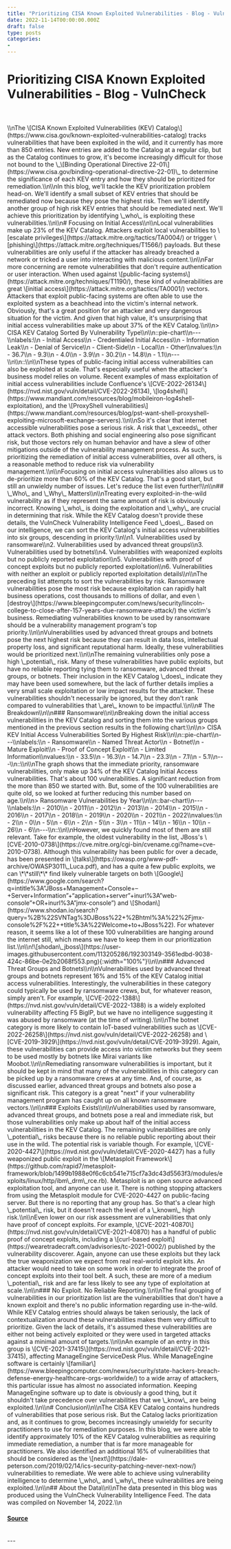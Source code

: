 ```yaml
---
title: "Prioritizing CISA Known Exploited Vulnerabilities - Blog - VulnCheck"
date: 2022-11-14T00:00:00.000Z
draft: false
type: posts
categories: 
- 
---
```

# Prioritizing CISA Known Exploited Vulnerabilities - Blog - VulnCheck

<br/>

<br/>
\\nThe \[CISA Known Exploited Vulnerabilities (KEV) Catalog\](https://www.cisa.gov/known-exploited-vulnerabilities-catalog) tracks vulnerabilities that have been exploited in the wild, and it currently has more than 850 entries. New entries are added to the Catalog at a regular clip, but as the Catalog continues to grow, it's become increasingly difficult for those not bound to the \_\[Binding Operational Directive 22-01\](https://www.cisa.gov/binding-operational-directive-22-01)\_ to determine the significance of each KEV entry and how they should be prioritized for remediation.\\n\\nIn this blog, we'll tackle the KEV prioritization problem head-on. We'll identify a small subset of KEV entries that should be remediated now because they pose the highest risk. Then we'll identify another group of high risk KEV entries that should be remediated next. We'll achieve this prioritization by identifying \_who\_ is exploiting these vulnerabilities.\\n\\n# Focusing on Initial Access\\n\\nLocal vulnerabilities make up 23% of the KEV Catalog. Attackers exploit local vulnerabilities to \[escalate privileges\](https://attack.mitre.org/tactics/TA0004/) or trigger \[phishing\](https://attack.mitre.org/techniques/T1566/) payloads. But these vulnerabilities are only useful if the attacker has already breached a network or tricked a user into interacting with malicious content.\\n\\nFar more concerning are remote vulnerabilities that don't require authentication or user interaction. When used against \[public-facing systems\](https://attack.mitre.org/techniques/T1190/), these kind of vulnerabilities are great \[initial access\](https://attack.mitre.org/tactics/TA0001/) vectors. Attackers that exploit public-facing systems are often able to use the exploited system as a beachhead into the victim's internal network. Obviously, that's a great position for an attacker and very dangerous situation for the victim. And given that high value, it's unsurprising that initial access vulnerabilities make up about 37% of the KEV Catalog.\\n\\n> CISA KEV Catalog Sorted By Vulnerability Type\\n\\n::pie-chart\\n---\\nlabels:\\n - Initial Access\\n - Credentialed Initial Access\\n - Information Leak\\n - Denial of Service\\n - Client-Side\\n - Local\\n - Other\\nvalues:\\n - 36.7\\n - 9.3\\n - 4.0\\n - 3.9\\n - 30.2\\n - 14.8\\n - 1.1\\n---\\n\\n::\\n\\nThese types of public-facing initial access vulnerabilities can also be exploited at scale. That's especially useful when the attacker's business model relies on volume. Recent examples of mass exploitation of initial access vulnerabilities include Confluence's \[CVE-2022-26134\](https://nvd.nist.gov/vuln/detail/CVE-2022-26134), \[log4shell\](https://www.mandiant.com/resources/blog/mobileiron-log4shell-exploitation), and the \[ProxyShell vulnerabilities\](https://www.mandiant.com/resources/blog/pst-want-shell-proxyshell-exploiting-microsoft-exchange-servers).\\n\\nSo it's clear that internet accessible vulnerabilities pose a serious risk. A risk that \_exceeds\_ other attack vectors. Both phishing and social engineering also pose significant risk, but those vectors rely on human behavior and have a slew of other mitigations outside of the vulnerability management process. As such, prioritizing the remediation of initial access vulnerabilities, over all others, is a reasonable method to reduce risk via vulnerability management.\\n\\nFocusing on initial access vulnerabilities also allows us to de-prioritize more than 60% of the KEV Catalog. That's a good start, but still an unwieldy number of issues. Let's reduce the list even further!\\n\\n## \_Who\_ and \_Why\_ Matters\\n\\nTreating every exploited-in-the-wild vulnerability as if they represent the same amount of risk is obviously incorrect. Knowing \_who\_ is doing the exploitation and \_why\_ are crucial in determining that risk. While the KEV Catalog doesn't provide these details, the VulnCheck Vulnerability Intelligence Feed \_does\_. Based on our intelligence, we can sort the KEV Catalog's initial access vulnerabilities into six groups, descending in priority:\\n\\n1. Vulnerabilities used by ransomware\\n2. Vulnerabilities used by advanced threat groups\\n3. Vulnerabilities used by botnets\\n4. Vulnerabilities with weaponized exploits but no publicly reported exploitation\\n5. Vulnerabilities with proof of concept exploits but no publicly reported exploitation\\n6. Vulnerabilities with neither an exploit or publicly reported exploitation details\\n\\nThe preceding list attempts to sort the vulnerabilities by risk. Ransomware vulnerabilities pose the most risk because exploitation can rapidly halt business operations, cost thousands to millions of dollar, and even \[destroy\](https://www.bleepingcomputer.com/news/security/lincoln-college-to-close-after-157-years-due-ransomware-attack/) the victim's business. Remediating vulnerabilities known to be used by ransomware should be a vulnerability management program's top priority.\\n\\nVulnerabilities used by advanced threat groups and botnets pose the next highest risk because they can result in data loss, intellectual property loss, and significant reputational harm. Ideally, these vulnerabilities would be prioritized next.\\n\\nThe remaining vulnerabilities only pose a high \_potential\_ risk. Many of these vulnerabilities have public exploits, but have no reliable reporting tying them to ransomware, advanced threat groups, or botnets. Their inclusion in the KEV Catalog \_does\_ indicate they may have been used somewhere, but the lack of further details implies a very small scale exploitation or low impact results for the attacker. These vulnerabilities shouldn't necessarily be ignored, but they don't rank compared to vulnerabilities that \_are\_ known to be impactful.\\n\\n# The Breakdown\\n\\n### Ransomware\\n\\nBreaking down the initial access vulnerabilities in the KEV Catalog and sorting them into the various groups mentioned in the previous section results in the following chart:\\n\\n> CISA KEV Initial Access Vulnerabilities Sorted By Highest Risk\\n\\n::pie-chart\\n---\\nlabels:\\n - Ransomware\\n - Named Threat Actor\\n - Botnet\\n - Mature Exploit\\n - Proof of Concept Exploit\\n - Limited Information\\nvalues:\\n - 33.5\\n - 16.3\\n - 14.7\\n - 23.3\\n - 7.1\\n - 5.1\\n---\\n::\\n\\nThe graph shows that the immediate priority, ransomware vulnerabilities, only make up 34% of the KEV Catalog Initial Access vulnerabilities. That's about 100 vulnerabilities. A significant reduction from the more than 850 we started with. But, some of the 100 vulnerabilities are quite old, so we looked at further reducing this number based on age.\\n\\n> Ransomware Vulnerabilities by Year\\n\\n::bar-chart\\n---\\nlabels:\\n - 2010\\n - 2011\\n - 2012\\n - 2013\\n - 2014\\n - 2015\\n - 2016\\n - 2017\\n - 2018\\n - 2019\\n - 2020\\n - 2021\\n - 2022\\nvalues:\\n - 2\\n - 0\\n - 5\\n - 6\\n - 2\\n - 5\\n - 3\\n - 11\\n - 14\\n - 16\\n - 10\\n - 26\\n - 6\\n---\\n::\\n\\nHowever, we quickly found most of them are still relevant. Take for example, the oldest vulnerability in the list, JBoss's \[CVE-2010-0738\](https://cve.mitre.org/cgi-bin/cvename.cgi?name=cve-2010-0738). Although this vulnerability has been public for over a decade, has been presented in \[talks\](https://owasp.org/www-pdf-archive/OWASP3011\_Luca.pdf), and has a quite a few public exploits, we can \*\*still\*\* find likely vulnerable targets on both \[Google\](https://www.google.com/search?q=intitle%3A”JBoss+Management+Console+–+Server+Information”+“application+server”+inurl%3A”web-console”+OR+inurl%3A”jmx-console”) and \[Shodan\](https://www.shodan.io/search?query=%2B%22SVNTag%3DJBoss%22+%2Bhtml%3A%22%2Fjmx-console%2F%22++title%3A%22Welcome+to+JBoss%22). For whatever reason, it seems like a lot of these 100 vulnerabilities are hanging around the internet still, which means we have to keep them in our prioritization list.\\n\\n!\[shodan\_jboss\](https://user-images.githubusercontent.com/113205286/192303149-3561edbd-9038-424c-86be-0e2b2068f553.png){:width="100%"}\\n\\n### Advanced Threat Groups and Botnets\\n\\nVulnerabilities used by advanced threat groups and botnets represent 16% and 15% of the KEV Catalog initial access vulnerabilities. Interestingly, the vulnerabilities in these category could typically be used by ransomware crews, but, for whatever reason, simply aren't. For example, \[CVE-2022-1388\](https://nvd.nist.gov/vuln/detail/CVE-2022-1388) is a widely exploited vulnerability affecting F5 BigIP, but we have no intelligence suggesting it was abused by ransomware (at the time of writing).\\n\\nThe botnet category is more likely to contain IoT-based vulnerabilities such as \[CVE-2022-26258\](https://nvd.nist.gov/vuln/detail/CVE-2022-26258) and \[CVE-2019-3929\](https://nvd.nist.gov/vuln/detail/CVE-2019-3929). Again, these vulnerabilities can provide access into victim networks but they seem to be used mostly by botnets like Mirai variants like Moobot.\\n\\nRemediating ransomware vulnerabilities is important, but it should be kept in mind that many of the vulnerabilities in this category can be picked up by a ransomware crews at any time. And, of course, as discussed earlier, advanced threat groups and botnets also pose a significant risk. This category is a great "next" if your vulnerability management program has caught up on all known ransomware vectors.\\n\\n### Exploits Exists\\n\\nVulnerabilities used by ransomware, advanced threat groups, and botnets pose a real and immediate risk, but those vulnerabilities only make up about half of the initial access vulnerabilities in the KEV Catalog. The remaining vulnerabilities are only \_potential\_ risks because there is no reliable public reporting about their use in the wild. The potential risk is variable though. For example, \[CVE-2020-4427\](https://nvd.nist.gov/vuln/detail/CVE-2020-4427) has a fully weaponized public exploit in the \[Metasploit Framework\](https://github.com/rapid7/metasploit-framework/blob/1499b1988e0f6c6cb541e715cf7a3dc43d5563f3/modules/exploits/linux/http/ibm\_drm\_rce.rb). Metasploit is an open source advanced exploitation tool, and anyone can use it. There is nothing stopping attackers from using the Metasploit module for CVE-2020-4427 on public-facing server. But there is no reporting that any group has. So that's a clear high \_potential\_ risk, but it doesn't reach the level of a \_known\_ high risk.\\n\\nEven lower on our risk assessment are vulnerabilities that only have proof of concept exploits. For example, \[CVE-2021-40870\](https://nvd.nist.gov/vuln/detail/CVE-2021-40870) has a handful of public proof of concept exploits, including a \[curl-based exploit\](https://wearetradecraft.com/advisories/tc-2021-0002/) published by the vulnerability discoverer. Again, anyone can use these exploits but they lack the true weaponization we expect from real real-world exploit kits. An attacker would need to take on some work in order to integrate the proof of concept exploits into their tool belt. A such, these are more of a medium \_potential\_ risk and are far less likely to see any type of exploitation at scale.\\n\\n### No Exploit. No Reliable Reporting.\\n\\nThe final grouping of vulnerabilities in our prioritization list are the vulnerabilities that don't have a known exploit and there's no public information regarding use in-the-wild. While KEV Catalog entries should always be taken seriously, the lack of contextualization around these vulnerabilities makes them very difficult to prioritize. Given the lack of details, it's assumed these vulnerabilities are either not being actively exploited or they were used in targeted attacks against a minimal amount of targets.\\n\\nAn example of an entry in this group is \[CVE-2021-37415\](https://nvd.nist.gov/vuln/detail/CVE-2021-37415), affecting ManageEngine ServiceDesk Plus. While ManageEngine software is certainly \[familiar\](https://www.bleepingcomputer.com/news/security/state-hackers-breach-defense-energy-healthcare-orgs-worldwide/) to a wide array of attackers, this particular issue has almost no associated information. Keeping ManageEngine software up to date is obviously a good thing, but it shouldn't take precedence over vulnerabilities that we \_know\_ are being exploited.\\n\\n# Conclusion\\n\\nThe CISA KEV Catalog contains hundreds of vulnerabilities that pose serious risk. But the Catalog lacks prioritization and, as it continues to grow, becomes increasingly unwieldy for security practitioners to use for remediation purposes. In this blog, we were able to identify approximately 10% of the KEV Catalog vulnerabilities as requiring immediate remediation, a number that is far more manageable for practitioners. We also identified an additional 16% of vulnerabilities that should be considered as the \[next\](https://dale-peterson.com/2019/02/14/ics-security-patching-never-next-now/) vulnerabilities to remediate. We were able to achieve using vulnerability intelligence to determine \_who\_ and \_why\_ these vulnerabilities are being exploited.\\n\\n## About the Data\\n\\nThe data presented in this blog was produced using the VulnCheck Vulnerability Intelligence Feed. The data was compiled on November 14, 2022.\\n

#### [Source](https://vulncheck.com/blog/kev-prioritization)

<br/>
---

